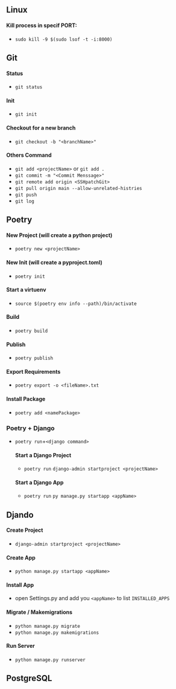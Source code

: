 ## Linux
#### Kill process in specif PORT:
* `sudo kill -9 $(sudo lsof -t -i:8000)`


## Git
#### Status
* `git status`
#### Init
* `git init`
#### Checkout for a new branch
* `git checkout -b "<branchName>"`
#### Others Command
* `git add <projectName>` or `git add .`
* `git commit -m "<Commit Menssage>"`
* `git remote add origin <SSHpatchGit>`
* `git pull origin main --allow-unrelated-histries`
* `git push`
* `git log`


## Poetry
#### New Project (will create a python project)
* `poetry new <projectName>`
#### New Init (will create a pyproject.toml)
* `poetry init`
#### Start a virtuenv
* `source $(poetry env info --path)/bin/activate`
#### Build
* `poetry build`
#### Publish
* `poetry publish`
#### Export Requirements
* `poetry export -o <fileName>.txt`
#### Install Package
* `poetry add <namePackage>`


### Poetry + Django
* `poetry run`+`<django command>`
  #### Start a Django Project
  * `poetry run` `django-admin startproject <projectName>`
  #### Start a Django App
  * `poetry run` `py manage.py startapp <appName>`


## Djando
#### Create Project
* `django-admin startproject <projectName>`

#### Create App
* `python manage.py startapp <appName>`

#### Install App
* open Settings.py and add you `<appName>` to list `INSTALLED_APPS`

#### Migrate / Makemigrations
* `python manage.py migrate`
* `python manage.py makemigrations`

#### Run Server
* `python manage.py runserver`


## PostgreSQL
